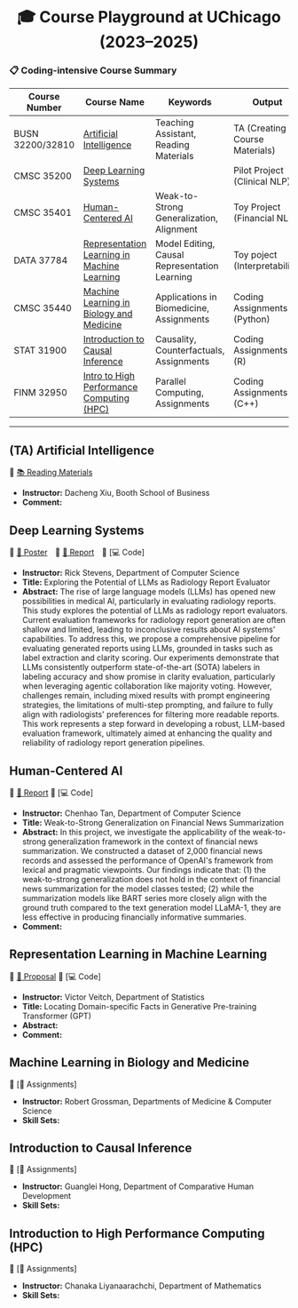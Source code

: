 <h1 align="center">🎓 Course Playground at UChicago (2023–2025)</h1>

### 📋 Coding-intensive Course Summary

| Course Number         | Course Name                                 | Keywords                                      | Output                 |
|-----------------------|---------------------------------------------|-----------------------------------------------|----------------------|
| BUSN 32200/32810 | [Artificial Intelligence](#ta-artificial-intelligence)                     | Teaching Assistant, Reading Materials          | TA (Creating Course Materials)          |
| CMSC 35200            | [Deep Learning Systems](#deep-learning-systems)                    |             | Pilot Project (Clinical NLP)       |
| CMSC 35401            | [Human-Centered AI](#human-centered-ai)                           | Weak-to-Strong Generalization, Alignment             | Toy Project (Financial NLP)       |
| DATA 37784            | [Representation Learning in Machine Learning](#representation-learning-in-machine-learning)| Model Editing, Causal Representation Learning| Toy poject (Interpretability)      |
| CMSC 35440            | [Machine Learning in Biology and Medicine](#machine-learning-in-biology-and-medicine)                  | Applications in Biomedicine, Assignments       | Coding Assignments (Python)       |
| STAT 31900            | [Introduction to Causal Inference](#introduction-to-causal-inference)            | Causality, Counterfactuals, Assignments        | Coding Assignments (R)        |
| FINM 32950            | [Intro to High Performance Computing (HPC)](#introduction-to-high-performance-computing-hpc)   | Parallel Computing, Assignments                | Coding Assignments (C++)       |

---

## (TA) Artificial Intelligence 
🔗 [📚 Reading Materials](https://github.com/YuyangJ0/UChicago-Playground/tree/main/BUSN_32200) 

- **Instructor:** Dacheng Xiu, Booth School of Business  
- **Comment:**  


## Deep Learning Systems  
🔗 [🩻 Poster](https://github.com/YuyangJ0/UChicago-Playground/blob/main/CMSC_35200/poster_24x36.pdf) 🔗 [📄 Report](https://github.com/YuyangJ0/UChicago-Playground/blob/main/CMSC_35200/Evaluator_report_20241212.pdf) 🔗 [💻 Code]

- **Instructor:** Rick Stevens, Department of Computer Science  
- **Title:** Exploring the Potential of LLMs as Radiology Report Evaluator 
- **Abstract:** The rise of large language models (LLMs) has opened new possibilities in medical AI, particularly in evaluating radiology reports. This study explores the potential of LLMs as radiology report evaluators. Current evaluation frameworks for radiology report generation are often shallow and limited, leading to inconclusive results about AI systems' capabilities. To address this, we propose a comprehensive pipeline for evaluating generated reports using LLMs, grounded in tasks such as label extraction and clarity scoring. Our experiments demonstrate that LLMs consistently outperform state-of-the-art (SOTA) labelers in labeling accuracy and show promise in clarity evaluation, particularly when leveraging agentic collaboration like majority voting. However, challenges remain, including mixed results with prompt engineering strategies, the limitations of multi-step prompting, and failure to fully align with radiologists' preferences for filtering more readable reports. This work represents a step forward in developing a robust, LLM-based evaluation framework, ultimately aimed at enhancing the quality and reliability of radiology report generation pipelines.


## Human-Centered AI  
🔗 [📄 Report](https://github.com/YuyangJ0/UChicago-Playground/blob/main/CMSC_35401/CMSC_35401_Final_report.pdf) 🔗 [💻 Code] 

- **Instructor:** Chenhao Tan, Department of Computer Science  
- **Title:** Weak-to-Strong Generalization on Financial News Summarization
- **Abstract:** In this project, we investigate the applicability of the weak-to-strong generalization framework in the context of financial news summarization. We constructed a dataset of 2,000 financial news records and assessed the performance of OpenAI's framework from lexical and pragmatic viewpoints. Our findings indicate that: (1) the weak-to-strong generalization does not hold in the context of financial news summarization for the model classes tested; (2) while the summarization models like BART series more closely align with the ground truth compared to the text generation model LLaMA-1, they are less effective in producing financially informative summaries.
- **Comment:**


## Representation Learning in Machine Learning  
🔗 [📄 Proposal](https://github.com/YuyangJ0/UChicago-Playground/blob/main/DATA_37784/report.pdf) 🔗 [💻 Code]

- **Instructor:** Victor Veitch, Department of Statistics  
- **Title:** Locating Domain-specific Facts in Generative Pre-training Transformer (GPT)
- **Abstract:** 
- **Comment:**


## Machine Learning in Biology and Medicine  
🔗 [📝 Assignments]

- **Instructor:** Robert Grossman, Departments of Medicine & Computer Science  
- **Skill Sets:**  


## Introduction to Causal Inference  
🔗 [📝 Assignments]

- **Instructor:** Guanglei Hong, Department of Comparative Human Development  
- **Skill Sets:**  


## Introduction to High Performance Computing (HPC)  
🔗 [📝 Assignments]

- **Instructor:** Chanaka Liyanaarachchi, Department of Mathematics  
- **Skill Sets:**  
